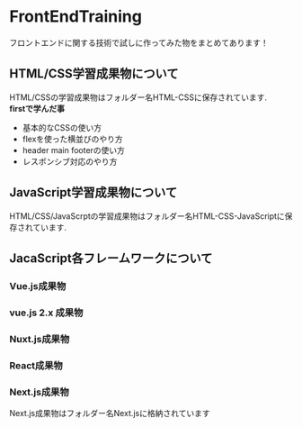 # FrontEndTraining
フロントエンドに関する技術で試しに作ってみた物をまとめてあります！
## HTML/CSS学習成果物について
HTML/CSSの学習成果物はフォルダー名HTML-CSSに保存されています.  
**firstで学んだ事**
- 基本的なCSSの使い方
- flexを使った横並びのやり方
- header main footerの使い方
- レスポンシブ対応のやり方

## JavaScript学習成果物について
HTML/CSS/JavaScrptの学習成果物はフォルダー名HTML-CSS-JavaScriptに保存されています. 

## JacaScript各フレームワークについて
### Vue.js成果物
### vue.js 2.x 成果物
### Nuxt.js成果物
### React成果物
### Next.js成果物
Next.js成果物はフォルダー名Next.jsに格納されています

